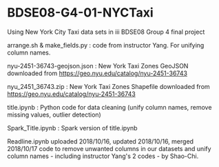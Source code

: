 # BDSE08-G4-01-NYCTaxi
Using New York City Taxi data sets in iii BDSE08 Group 4 final project

arrange.sh & make_fields.py : code from instructor Yang.  For unifying column names.

nyu-2451-36743-geojson.json : New York Taxi Zones GeoJSON downloaded from https://geo.nyu.edu/catalog/nyu-2451-36743

nyu_2451_36743.zip : New York Taxi Zones Shapefile downloaded from https://geo.nyu.edu/catalog/nyu-2451-36743

title.ipynb : Python code for data cleaning (unify column names, remove missing values, outlier detection)

Spark_Title.ipynb : Spark version of title.ipynb

Readline.ipynb
uploaded 2018/10/16, updated 2018/10/16, merged 2018/10/17
code to remove unwanted columns in our datasets and unify column names - including instructor Yang's 2 codes - by Shao-Chi.
